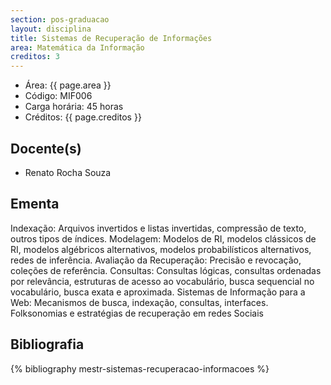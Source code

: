 ```yaml
---
section: pos-graduacao
layout: disciplina
title: Sistemas de Recuperação de Informações
area: Matemática da Informação
creditos: 3
---
```


- Área: {{ page.area }}
- Código: MIF006
- Carga horária: 45 horas
- Créditos: {{ page.creditos }}

## Docente(s) 

- Renato Rocha Souza


## Ementa

Indexação: Arquivos invertidos e listas invertidas, compressão de
texto, outros tipos de índices. Modelagem: Modelos de RI, modelos
clássicos de RI, modelos algébricos alternativos, modelos
probabilísticos alternativos, redes de inferência. Avaliação da
Recuperação: Precisão e revocação, coleções de referência. Consultas:
Consultas lógicas, consultas ordenadas por relevância, estruturas de
acesso ao vocabulário, busca sequencial no vocabulário, busca exata e
aproximada.  Sistemas de Informação para a Web: Mecanismos de busca,
indexação, consultas, interfaces. Folksonomias e estratégias de
recuperação em redes Sociais

## Bibliografia

{% bibliography mestr-sistemas-recuperacao-informacoes %}

